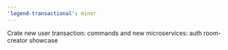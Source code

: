 ```yaml
---
'legend-transactional': minor
---
```


Crate new user transaction: commands and new microservices: auth room-creator showcase
